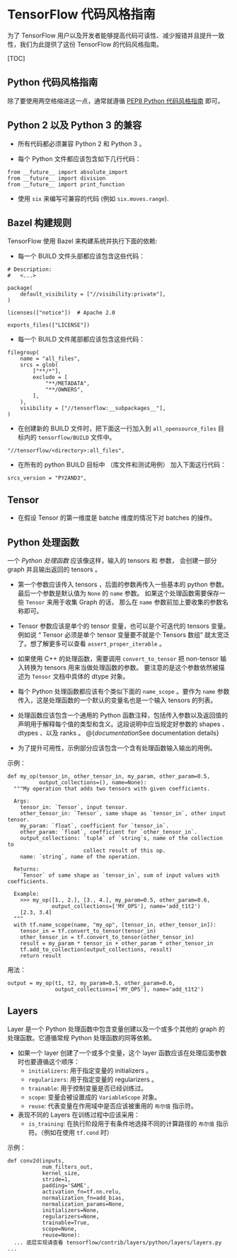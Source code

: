 # TensorFlow 代码风格指南

为了 TensorFlow 用户以及开发者能够提高代码可读性、减少报错并且提升一致性，我们为此提供了这份 TensorFlow 的代码风格指南。

[TOC]

## Python 代码风格指南

除了要使用两空格缩进这一点，通常就遵循
[PEP8 Python 代码风格指南](https://www.python.org/dev/peps/pep-0008/) 即可。


## Python 2 以及 Python 3 的兼容

* 所有代码都必须兼容 Python 2 和 Python 3 。

* 每个 Python 文件都应该包含如下几行代码：

```
from __future__ import absolute_import
from __future__ import division
from __future__ import print_function
```

* 使用 `six` 来编写可兼容的代码 (例如 `six.moves.range`).


## Bazel 构建规则

TensorFlow 使用 Bazel 来构建系统并执行下面的依赖:

* 每一个 BUILD 文件头部都应该包含这些代码：

```
# Description:
#   <...>

package(
    default_visibility = ["//visibility:private"],
)

licenses(["notice"])  # Apache 2.0

exports_files(["LICENSE"])
```

* 每一个 BUILD 文件尾部都应该包含这些代码：

```
filegroup(
    name = "all_files",
    srcs = glob(
        ["**/*"],
        exclude = [
            "**/METADATA",
            "**/OWNERS",
        ],
    ),
    visibility = ["//tensorflow:__subpackages__"],
)
```

* 在创建新的 BUILD 文件时，把下面这一行加入到 `all_opensource_files` 目标内的 `tensorflow/BUILD` 文件中。

```
"//tensorflow/<directory>:all_files",
```

* 在所有的 python BUILD 目标中 （库文件和测试用例） 加入下面这行代码：

```
srcs_version = "PY2AND3",
```


## Tensor

* 在假设 Tensor 的第一维度是 batche 维度的情况下对 batches 的操作。


## Python 处理函数

一个 *Python 处理函数* 应该像这样，输入的 tensors 和 参数，
会创建一部分 graph 并且输出返回的 tensors 。

* 第一个参数应该传入 tensors ，后面的参数再传入一些基本的 python 参数。
 最后一个参数是默认值为 `None` 的 `name` 参数。
 如果这个处理函数需要保存一些 `Tensor` 来用于收集 Graph 的话，
 那么在 `name` 参数前加上要收集的参数名称即可。

* Tensor 参数应该是单个的 tensor 变量，也可以是个可迭代的 tensors 变量。
 例如说 “ Tensor 必须是单个 tensor 变量要不就是个 Tensors 数组” 就太宽泛了。想了解更多可以查看 `assert_proper_iterable` 。

* 如果使用 C++ 的处理函数，需要调用 `convert_to_tensor` 把 non-tensor 输入转换为 tensors 用来当做处理函数的参数。
 要注意的是这个参数依然被描述为 `Tensor` 文档中具体的 dtype 对象。

* 每个 Python 处理函数都应该有个类似下面的 `name_scope` 。要作为 `name` 参数传入，这是处理函数的一个默认的变量名也是一个输入 tensors 的列表。

* 处理函数应该包含一个通用的 Python 函数注释，包括传入参数以及返回值的声明用于解释每个值的类型和含义。这段说明中应当规定好参数的
 shapes 、 dtypes 、以及 ranks 。
 @{$documentation$See documentation details}

* 为了提升可用性，示例部分应该包含一个含有处理函数输入输出的用例。

示例：

    def my_op(tensor_in, other_tensor_in, my_param, other_param=0.5,
              output_collections=(), name=None):
      """My operation that adds two tensors with given coefficients.

      Args:
        tensor_in: `Tensor`, input tensor.
        other_tensor_in: `Tensor`, same shape as `tensor_in`, other input tensor.
        my_param: `float`, coefficient for `tensor_in`.
        other_param: `float`, coefficient for `other_tensor_in`.
        output_collections: `tuple` of `string`s, name of the collection to
                            collect result of this op.
        name: `string`, name of the operation.

      Returns:
        `Tensor` of same shape as `tensor_in`, sum of input values with coefficients.

      Example:
        >>> my_op([1., 2.], [3., 4.], my_param=0.5, other_param=0.6,
                  output_collections=['MY_OPS'], name='add_t1t2')
        [2.3, 3.4]
      """
      with tf.name_scope(name, "my_op", [tensor_in, other_tensor_in]):
        tensor_in = tf.convert_to_tensor(tensor_in)
        other_tensor_in = tf.convert_to_tensor(other_tensor_in)
        result = my_param * tensor_in + other_param * other_tensor_in
        tf.add_to_collection(output_collections, result)
        return result

用法：

    output = my_op(t1, t2, my_param=0.5, other_param=0.6,
                   output_collections=['MY_OPS'], name='add_t1t2')


## Layers

Layer 是一个 Python 处理函数中包含变量创建以及一个或多个其他的 graph 的处理函数。它遵循常规 Python 处理函数的同等依赖。

* 如果一个 layer 创建了一个或多个变量，这个 layer 函数应该在处理后面参数时也要遵循这个顺序：
  - `initializers`: 用于指定变量的 initializers 。
  - `regularizers`: 用于指定变量的 regularizers 。
  - `trainable`: 用于控制变量是否已经训练过。
  - `scope`: 变量会被设置成的 `VariableScope` 对象。
  - `reuse`: 代表变量在作用域中是否应该被重用的 `布尔值` 指示符。
* 表现不同的 Layers 在训练过程中应该采用：
  - `is_training`: 在执行阶段用于有条件地选择不同的计算路径的 `布尔值` 指示符。（例如在使用 `tf.cond` 时）

示例：

    def conv2d(inputs,
               num_filters_out,
               kernel_size,
               stride=1,
               padding='SAME',
               activation_fn=tf.nn.relu,
               normalization_fn=add_bias,
               normalization_params=None,
               initializers=None,
               regularizers=None,
               trainable=True,
               scope=None,
               reuse=None):
      ... 底层实现请查看 tensorflow/contrib/layers/python/layers/layers.py ...

